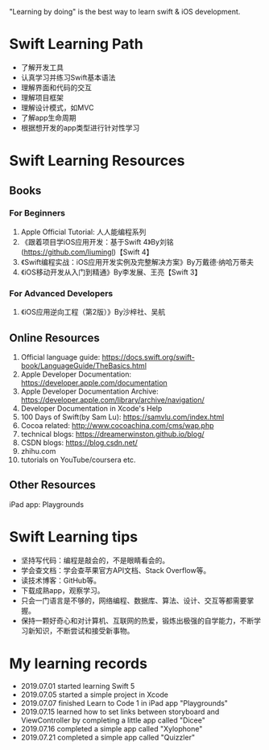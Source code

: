 "Learning by doing" is the best way to learn swift & iOS development.
# Swift Learning Path
- 了解开发工具
- 认真学习并练习Swift基本语法
- 理解界面和代码的交互
- 理解项目框架
- 理解设计模式，如MVC
- 了解app生命周期
- 根据想开发的app类型进行针对性学习

# Swift Learning Resources
## Books
### For Beginners
1. Apple Official Tutorial: 人人能编程系列
2. 《跟着项目学iOS应用开发：基于Swift 4》By刘铭(https://github.com/liumingl)【Swift 4】
3. 《Swift编程实战：iOS应用开发实例及完整解决方案》By万戴德·纳哈万蒂夫
4. 《iOS移动开发从入门到精通》By李发展、王亮【Swift 3】

### For Advanced Developers
1. 《iOS应用逆向工程（第2版）》By沙梓社、吴航


## Online Resources
1. Official language guide: https://docs.swift.org/swift-book/LanguageGuide/TheBasics.html
2. Apple Developer Documentation: https://developer.apple.com/documentation
3. Apple Developer Documentation Archive: https://developer.apple.com/library/archive/navigation/
4. Developer Documentation in Xcode's Help
5. 100 Days of Swift(by Sam Lu): https://samvlu.com/index.html
6. Cocoa related: http://www.cocoachina.com/cms/wap.php
7. technical blogs: https://dreamerwinston.github.io/blog/
8. CSDN blogs: https://blog.csdn.net/
9. zhihu.com
10. tutorials on YouTube/coursera etc.

## Other Resources
iPad app: Playgrounds

# Swift Learning tips
- 坚持写代码：编程是敲会的，不是眼睛看会的。
- 学会查文档：学会查苹果官方API文档、Stack Overflow等。
- 读技术博客：GitHub等。
- 下载成熟app，观察学习。
- 只会一门语言是不够的，网络编程、数据库、算法、设计、交互等都需要掌握。
- 保持一颗好奇心和对计算机、互联网的热爱，锻炼出极强的自学能力，不断学习新知识，不断尝试和接受新事物。

# My learning records
- 2019.07.01 started learning Swift 5
- 2019.07.05 started a simple project in Xcode
- 2019.07.07 finished Learn to Code 1 in iPad app "Playgrounds"
- 2019.07.15 learned how to set links between storyboard and ViewController by completing a little app called "Dicee"
- 2019.07.16 completed a simple app called "Xylophone"
- 2019.07.21 completed a simple app called "Quizzler"
